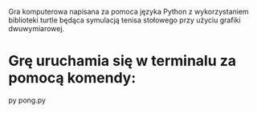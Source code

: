 Gra komputerowa napisana za pomoca języka Python z wykorzystaniem biblioteki turtle będąca symulacją tenisa stołowego przy użyciu grafiki dwuwymiarowej. 

# Grę uruchamia się w terminalu za pomocą komendy:

py pong.py
